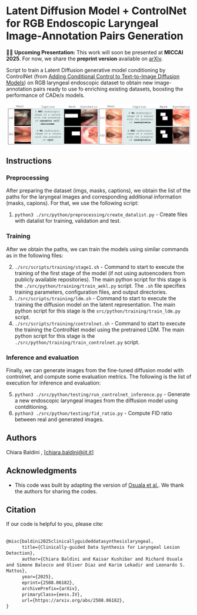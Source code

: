 # Latent Diffusion Model + ControlNet for RGB Endoscopic Laryngeal Image-Annotation Pairs Generation

📢🚀 **Upcoming Presentation:** This work will soon be presented at **MICCAI 2025**. For now, we share the **preprint version** available on [arXiv](https://arxiv.org/abs/2508.06182).

Script to train a Latent Diffusion generative model conditioning by ControlNet (from [Adding Conditional Control to Text-to-Image Diffusion Models](https://arxiv.org/abs/2302.05543))
on RGB laryngeal endoscopic dataset to obtain new image-annotation pairs ready to use fo enriching existing datasets, boosting the performance of CADe/x models. 

![Qualitative Results](assets/Qualitative_results_pairs_generation.png)


## Instructions

### Preprocessing
After preparing the dataset (imgs, masks, captions), we obtain the list of the paths for the laryngeal images and corresponding additional information (masks, capions). For that, we use the following script:

1) `python3 ./src/python/preprocessing/create_datalist.py` -  Create files with datalist for training, validation and test.

### Training
After we obtain the paths, we can train the models using similar commands as in the following files:

2) `./src/scripts/training/stage1.sh` - Command to start to execute the training of the first stage of the model (if not using autoencoders from publicly available repositories). 
The main python script for this stage is the `./src/python/training/train_aekl.py` script. The `.sh` file specifies training parameters, configuration files, and output directories.
3) `./src/scripts/training/ldm.sh` - Command to start to execute the training the diffusion model on the latent representation.
The main python script for this stage is the `src/python/training/train_ldm.py` script.
4) `./src/scripts/training/controlnet.sh` - Command to start to execute the training the ControlNet model using the pretrained LDM.
The main python script for this stage is the `./src/python/training/train_controlnet.py` script. 

### Inference and evaluation
Finally, we can generate images from the fine-tuned diffusion model with controlnet, and compute some evaluation metrics. The following is the list of execution for inference and evaluation:

5) `python3 ./src/python/testing/run_controlnet_inference.py` - Generate a new endoscopic laryngeal images from the diffusion model using contditioning.
6) `python3 ./src/python/testing/fid_ratio.py` - Compute FID ratio between real and generated images.

## Authors
Chiara Baldini , [chiara.baldini@iit.it]

## Acknowledgments
* This code was built by adapting the version of [Osuala et al.](https://github.com/RichardObi/ccnet). We thank the authors for sharing the codes.

## Citation
If our code is helpful to you, please cite:

```

@misc{baldini2025clinicallyguideddatasynthesislaryngeal,
      title={Clinically-guided Data Synthesis for Laryngeal Lesion Detection}, 
      author={Chiara Baldini and Kaisar Kushibar and Richard Osuala and Simone Balocco and Oliver Diaz and Karim Lekadir and Leonardo S. Mattos},
      year={2025},
      eprint={2508.06182},
      archivePrefix={arXiv},
      primaryClass={eess.IV},
      url={https://arxiv.org/abs/2508.06182}, 
}

```
